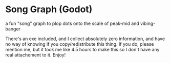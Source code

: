 # Song Graph (Godot)
a fun "song" graph to plop dots onto the scale of peak-mid and vibing-banger

There's an exe included, and I collect absolutely zero information, and have no way of knowing if you copy/redistribute this thing. If you do, please mention me, but it took me like 4.5 hours to make this so I don't have any real attachement to it. Enjoy!
